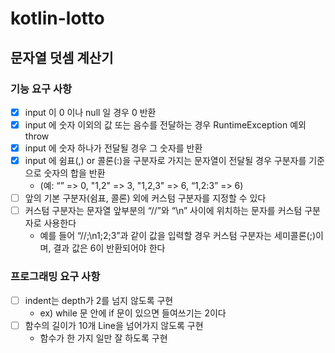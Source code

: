 # kotlin-lotto

## 문자열 덧셈 계산기
### 기능 요구 사항
- [x] input 이 0 이나 null 일 경우 0 반환
- [x] input 에 숫자 이외의 값 또는 음수를 전달하는 경우 RuntimeException 예외 throw
- [x] input 에 숫자 하나가 전달될 경우 그 숫자를 반환
- [x] input 에 쉼표(,) or 콜론(:)을 구분자로 가지는 문자열이 전달될 경우 구분자를 기준으로 숫자의 합을 반환
  - (예: “” => 0, "1,2" => 3, "1,2,3" => 6, “1,2:3” => 6)
- [ ] 앞의 기본 구분자(쉼표, 콜론) 외에 커스텀 구분자를 지정할 수 있다
- [ ] 커스텀 구분자는 문자열 앞부분의 “//”와 “\n” 사이에 위치하는 문자를 커스텀 구분자로 사용한다
  - 예를 들어 “//;\n1;2;3”과 같이 값을 입력할 경우 커스텀 구분자는 세미콜론(;)이며, 결과 값은 6이 반환되어야 한다

### 프로그래밍 요구 사항
- [ ] indent는 depth가 2를 넘지 않도록 구현
  - ex) while 문 안에 if 문이 있으면 들여쓰기는 2이다
- [ ] 함수의 길이가 10개 Line을 넘어가지 않도록 구현
  - 함수가 한 가지 일만 잘 하도록 구현